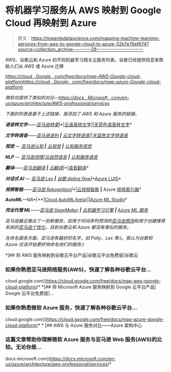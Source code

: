 # 将机器学习服务从 AWS 映射到 Google Cloud 再映射到 Azure

> 原文：<https://towardsdatascience.com/mapping-machine-learning-services-from-aws-to-google-cloud-to-azure-32b7e76ef674?source=collection_archive---------28----------------------->

AWS、谷歌云和 Azure 的不同机器学习相关云服务列表。谷歌已经提供信息来帮助人们从 AWS 或 Azure 迁移

[*https://cloud . Google . com/free/docs/map-AWS-Google-cloud-platform*](https://cloud.google.com/free/docs/map-aws-google-cloud-platform)*[*https://cloud . Google . com/free/docs/map-azure-Google-cloud-platform*](https://cloud.google.com/free/docs/map-azure-google-cloud-platform)*

*微软也提供了类似的对比—[*https://docs . Microsoft . com/en-us/azure/architecture/AWS-professional/services*](https://docs.microsoft.com/en-us/azure/architecture/aws-professional/services)*

*下面的列表是基于上述链接，我添加了 AWS 和 Azure 服务的链接。*

***语音转文字**——[亚马逊转录](https://aws.amazon.com/transcribe/)**|**|[云语音转文字](https://cloud.google.com/speech-to-text/)||[天蓝色语音转文字](https://azure.microsoft.com/en-us/services/cognitive-services/speech-to-text/)*

***文字转语音**——[亚马逊波利](https://aws.amazon.com/polly/) **|** [云文字转语音](https://cloud.google.com/text-to-speech/)||[天蓝色文字转语音](https://azure.microsoft.com/en-us/services/cognitive-services/text-to-speech/)*

***视觉** — [亚马逊认知](https://aws.amazon.com/rekognition/) **|** [云视觉](https://cloud.google.com/vision/) **|** [认知服务视觉](https://azure.microsoft.com/en-us/services/cognitive-services/computer-vision/)*

***NLP** — [亚马逊领悟](https://aws.amazon.com/comprehend/)|[云自然语言](https://cloud.google.com/natural-language/) **|** [认知服务语言](https://azure.microsoft.com/en-us/services/cognitive-services/directory/lang/)*

***翻译**——[亚马逊翻译](https://aws.amazon.com/translate/) **|** [云翻译](https://cloud.google.com/translate/)**|**|[语音翻译](https://azure.microsoft.com/en-us/services/cognitive-services/speech-translation/)*

***对话式 AI** — [亚马逊 Lex](https://aws.amazon.com/lex/) **|** [谷歌 dialog flow](https://cloud.google.com/dialogflow/)**|**[Azure LUIS](https://azure.microsoft.com/en-us/services/cognitive-services/language-understanding-intelligent-service/)*

***视频智能**——[亚马逊 Rekognition](https://aws.amazon.com/rekognition/video-features/)**|**|[云视频智能](https://cloud.google.com/video-intelligence/) **|** Azure [视频索引器](https://azure.microsoft.com/en-us/services/media-services/video-indexer/)*

***AutoML**—NA**|**|[Cloud AutoML(beta)](https://cloud.google.com/automl/)||[Azure ML Studio](https://azure.microsoft.com/en-us/services/machine-learning-studio/)*

***完全托管 ML**——[亚马逊 SageMaker](https://aws.amazon.com/sagemaker/) **|** [云机器学习引擎](https://cloud.google.com/ml-engine/) **|** [Azure ML 服务](https://azure.microsoft.com/en-us/services/machine-learning-service/)*

*亚马逊最近推出了一些新服务，如用于时间序列预测的[亚马逊预测](https://aws.amazon.com/forecast/)和用于创建推荐系统的[亚马逊个性化](https://aws.amazon.com/personalize/)，目前谷歌云和 Azure 都没有类似的服务。*

*在命名服务方面，亚马逊有最好的名字，如 Polly、Lex 等:)。我认为谷歌和 Azure 应该开始更好地命名他们的服务:)*

 *[## 将 AWS 服务映射到谷歌云平台产品|谷歌云平台免费层|谷歌云

### 如果你熟悉亚马逊网络服务(AWS)，快速了解各种谷歌云平台…

cloud.google.com](https://cloud.google.com/free/docs/map-aws-google-cloud-platform)*  *[## 将 Microsoft Azure 服务映射到 Google 云平台产品| Google 云平台免费层|…

### 如果你熟悉微软 Azure 服务，快速了解各种谷歌云平台…

cloud.google.com](https://cloud.google.com/free/docs/map-azure-google-cloud-platform)* *[](https://docs.microsoft.com/en-us/azure/architecture/aws-professional/services) [## AWS 与 Azure 服务对比——Azure 架构中心

### 这篇文章帮助你理解微软 Azure 服务与亚马逊 Web 服务(AWS)的比较。无论你是…

docs.microsoft.com](https://docs.microsoft.com/en-us/azure/architecture/aws-professional/services)*